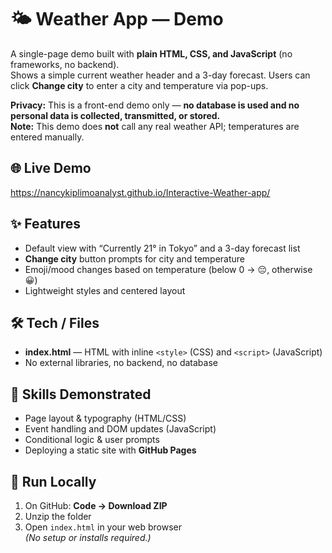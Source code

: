 # 🌤 Weather App — Demo

A single-page demo built with **plain HTML, CSS, and JavaScript** (no frameworks, no backend).  
Shows a simple current weather header and a 3-day forecast. Users can click **Change city** to enter a city and temperature via pop-ups.

**Privacy:** This is a front-end demo only — **no database is used and no personal data is collected, transmitted, or stored.**  
**Note:** This demo does **not** call any real weather API; temperatures are entered manually.

## 🌐 Live Demo
https://nancykiplimoanalyst.github.io/Interactive-Weather-app/

## ✨ Features
- Default view with “Currently 21° in Tokyo” and a 3-day forecast list
- **Change city** button prompts for city and temperature
- Emoji/mood changes based on temperature (below 0 → 😔, otherwise 😀)
- Lightweight styles and centered layout

## 🛠 Tech / Files
- **index.html** — HTML with inline `<style>` (CSS) and `<script>` (JavaScript)
- No external libraries, no backend, no database

## 🧠 Skills Demonstrated
- Page layout & typography (HTML/CSS)
- Event handling and DOM updates (JavaScript)
- Conditional logic & user prompts
- Deploying a static site with **GitHub Pages**

## 🚀 Run Locally
1) On GitHub: **Code → Download ZIP**  
2) Unzip the folder  
3) Open `index.html` in your web browser  
*(No setup or installs required.)*
